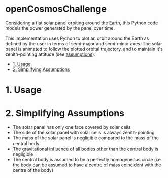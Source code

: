# openCosmosChallenge
Considering a flat solar panel orbiting around the Earth, this Python code models the power generated by the panel over time. 

This implementation uses Python to plot an orbit around the Earth as defined by the user in terms of semi-major and semi-minor axes. The solar panel is animated to follow the plotted orbital trajectory, and to maintain it's zenith-pointing attitude (see [assumptions](#assumptions)). 

- [1. Usage](#usage)
- [2. Simplifying Assumptions](#assumptions)

<a name="usage">

# 1. Usage

<a name="assumptions">

# 2. Simplifying Assumptions
- The solar panel has only one face covered by solar cells
- The side of the solar panel with solar cells is always zenith-pointing
- The mass of the solar panel is negligible compared to the mass of the central body
- The gravitational influence of all bodies other than the central body is negligible
- The central body is assumed to be a perfectly homogeneous circle (i.e. the body can be assumed to have a centre of mass coincident with the centre of the body)
